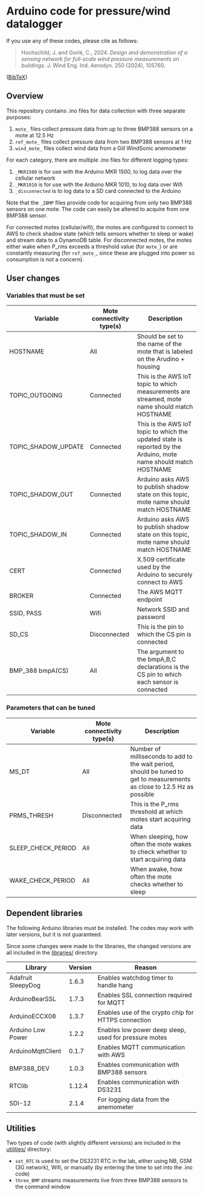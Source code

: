 # Arduino code for pressure/wind datalogger
If you use any of these codes, please cite as follows:
> Hochschild, J. and Gorlé, C., 2024. *Design and demonstration of a sensing network for full-scale wind pressure measurements on buildings*. J. Wind Eng. Ind. Aerodyn. 250 (2024), 105760.

([BibTeX](bibtext.txt)) 

## Overview
This repository contains .ino files for data collection with three separate purposes:
1. `mote_` files collect pressure data from up to three BMP388 sensors on a mote at 12.5 Hz
2. `ref_mote_` files collect pressure data from two BMP388 sensors at 1 Hz
3. `wind_mote_` files collect wind data from a Gill WindSonic anemometer

For each category, there are multiple .ino files for different logging types:
1. `_MKR1500` is for use with the Arduino MKR 1500, to log data over the cellular network
2. `_MKR1010` is for use with the Arduino MKR 1010, to log data over Wifi
3. `_disconnected` is to log data to a SD card connected to the Arduino

Note that the `_2BMP` files provide code for acquiring from only two BMP388 sensors on one mote. The code can easily be altered to acquire from one BMP388 sensor.

For connected motes (cellular/wifi), the motes are configured to connect to AWS to check shadow state (which tells sensors whether to sleep or wake) and stream data to a DynamoDB table. For disconnected motes, the motes either wake when P_rms exceeds a threshold value (for `mote_`) or are constantly measuring (for `ref_mote_`, since these are plugged into power so consumption is not a concern).

## User changes
### Variables that must be set
| Variable | Mote connectivity type(s) | Description |
| -------- | ------------------------- | ----------- |
| HOSTNAME | All | Should be set to the name of the mote that is labeled on the Arudino + housing |
| TOPIC_OUTGOING | Connected | This is the AWS IoT topic to which measurements are streamed, mote name should match HOSTNAME |
| TOPIC_SHADOW_UPDATE | Connected | This is the AWS IoT topic to which the updated state is reported by the Arduino, mote name should match HOSTNAME |
| TOPIC_SHADOW_OUT | Connected | Arduino asks AWS to publish shadow state on this topic, mote name should match HOSTNAME |
| TOPIC_SHADOW_IN | Connected | Arduino asks AWS to publish shadow state on this topic, mote name should match HOSTNAME |
| CERT | Connected | X.509 certificate used by the Arduino to securely connect to AWS |
| BROKER | Connected | The AWS MQTT endpoint |
| SSID, PASS | Wifi | Network SSID and password |
| SD_CS | Disconnected | This is the pin to which the CS pin is connected |
| BMP_388 bmpA(CS) | All | The argument to the bmpA,B,C declarations is the CS pin to which each sensor is connected |

### Parameters that can be tuned
| Variable | Mote connectivity type(s) | Description |
| -------- | ------------------------- | ----------- |
| MS_DT | All | Number of milliseconds to add to the wait period, should be tuned to get to measurements as close to 12.5 Hz as possible |
| PRMS_THRESH | Disconnected | This is the P_rms threshold at which motes start acquiring data
| SLEEP_CHECK_PERIOD | All | When sleeping, how often the mote wakes to check whether to start acquiring data
| WAKE_CHECK_PERIOD | All | When awake, how often the mote checks whether to sleep


## Dependent libraries
The following Arduino libraries must be installed. The codes may work with later versions, but it is not guaranteed.

Since some changes were made to the libraries, the changed versions are all included in the [libraries/](libraries/) directory.

| Library | Version | Reason |
| ------- | ------- | ------ | 
| Adafruit SleepyDog | 1.6.3 | Enables watchdog timer to handle hang |
| ArduinoBearSSL | 1.7.3 | Enables SSL connection required for MQTT |
| ArduinoECCX08 | 1.3.7 | Enables use of the crypto chip for HTTPS connection |
| Arduino Low Power | 1.2.2 | Enables low power deep sleep, used for pressure motes |
| ArduinoMqttClient | 0.1.7 | Enables MQTT communication with AWS |
| BMP388_DEV | 1.0.3 | Enables communication with BMP388 sensors |
| RTClib | 1.12.4 | Enables communication with DS3231 |
| SDI-12 | 2.1.4 | For logging data from the anemometer |

## Utilities
Two types of code (with slightly different versions) are included in the [utilities/](utilities/) directory:
- `set_RTC` is used to set the DS3231 RTC in the lab, either using NB, GSM (3G network), Wifi, or manually (by entering the time to set into the .ino code)
- `three_BMP` streams measurements live from three BMP388 sensors to the command window
